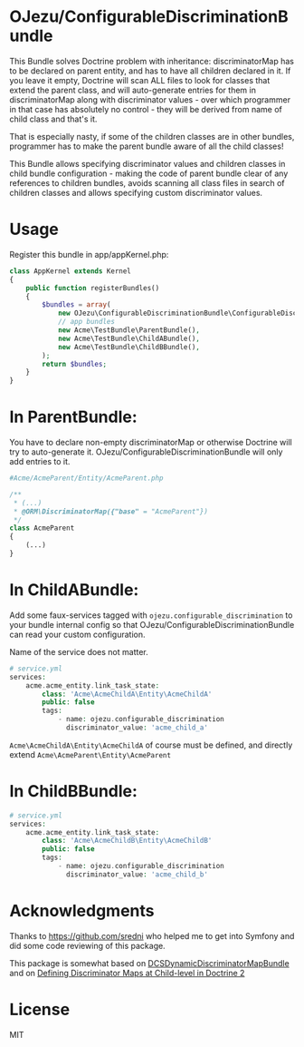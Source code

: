 OJezu/ConfigurableDiscriminationBundle
====

This Bundle solves Doctrine problem with inheritance: discriminatorMap
has to be declared on parent entity, and has to have all children declared
in it. If you leave it empty, Doctrine will scan ALL files to look for
classes that extend the parent class, and will auto-generate entries for
them in discriminatorMap along with discriminator values - over which
programmer in that case has absolutely no control - they will be derived from
name of child class and that's it.

That is especially nasty, if some of the children classes are in other bundles,
programmer has to make the parent bundle aware of all the child classes!

This Bundle allows specifying discriminator values and children classes in
child bundle configuration - making the code of parent bundle clear of any
references to children bundles, avoids scanning all class files in search of
children classes and allows specifying custom discriminator values.

Usage
==

Register this bundle in app/appKernel.php:

```php
class AppKernel extends Kernel
{
    public function registerBundles()
    {
        $bundles = array(
            new OJezu\ConfigurableDiscriminationBundle\ConfigurableDiscriminationBundle(),
            // app bundles
            new Acme\TestBundle\ParentBundle(),
            new Acme\TestBundle\ChildABundle(),
            new Acme\TestBundle\ChildBBundle(),
        );
        return $bundles;
    }
}
```

In ParentBundle:
=
You have to declare non-empty discriminatorMap or otherwise Doctrine will try
to auto-generate it. OJezu/ConfigurableDiscriminationBundle will only add entries
to it.

```php
#Acme/AcmeParent/Entity/AcmeParent.php

/**
 * (...)
 * @ORM\DiscriminatorMap({"base" = "AcmeParent"})
 */
class AcmeParent
{
    (...)
}
```

In ChildABundle:
=
Add some faux-services tagged with `ojezu.configurable_discrimination` to your
bundle internal config so that OJezu/ConfigurableDiscriminationBundle can read
your custom configuration.

Name of the service does not matter.

```php
# service.yml
services:
    acme.acme_entity.link_task_state:
        class: 'Acme\AcmeChildA\Entity\AcmeChildA'
        public: false
        tags:
            - name: ojezu.configurable_discrimination
              discriminator_value: 'acme_child_a'
```

`Acme\AcmeChildA\Entity\AcmeChildA` of course must be defined, and directly
extend `Acme\AcmeParent\Entity\AcmeParent`

In ChildBBundle:
=

```php
# service.yml
services:
    acme.acme_entity.link_task_state:
        class: 'Acme\AcmeChildB\Entity\AcmeChildB'
        public: false
        tags:
            - name: ojezu.configurable_discrimination
              discriminator_value: 'acme_child_b'
```

Acknowledgments
===
Thanks to https://github.com/sredni who helped me to get into Symfony and
did some code reviewing of this package.

This package is somewhat based on
[DCSDynamicDiscriminatorMapBundle](https://github.com/damianociarla/DCSDynamicDiscriminatorMapBundle)
and on
[Defining Discriminator Maps at Child-level in Doctrine 2](https://medium.com/@jasperkuperus/defining-discriminator-maps-at-child-level-in-doctrine-2-1cd2ded95ffb)

License
===
MIT
